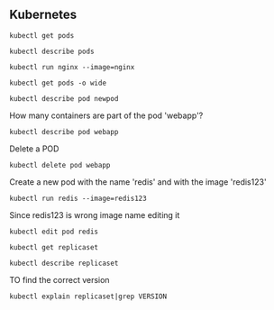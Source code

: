 Kubernetes
-
```
kubectl get pods
```
```
kubectl describe pods
```
```
kubectl run nginx --image=nginx
```
```
kubectl get pods -o wide
```
```
kubectl describe pod newpod
```

How many containers are part of the pod 'webapp'?
```
kubectl describe pod webapp
```
Delete a POD
```
kubectl delete pod webapp
```
Create a new pod with the name 'redis' and with the image 'redis123'
```
kubectl run redis --image=redis123
```
Since redis123 is wrong image name editing it
```
kubectl edit pod redis
```


```
kubectl get replicaset
```
```
kubectl describe replicaset
```
TO find the correct version
```
kubectl explain replicaset|grep VERSION
```
<!--stackedit_data:
eyJoaXN0b3J5IjpbMTY1NzcyNDUwMywxMjU0OTAzNjE3XX0=
-->